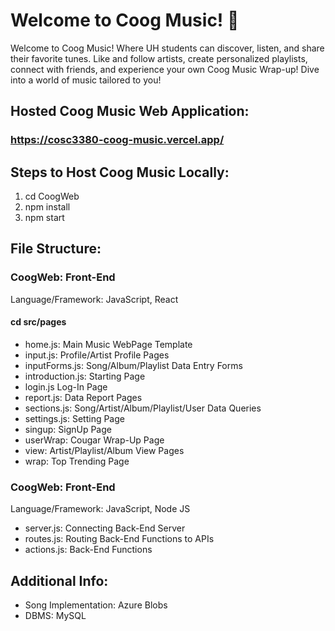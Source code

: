 # Welcome to Coog Music! :musical_note: 

Welcome to Coog Music! Where UH students can discover, listen, and share their favorite tunes. Like and follow artists, create personalized playlists, connect with friends, and experience your own Coog Music Wrap-up! Dive into a world of music tailored to you!

## Hosted Coog Music Web Application:
### https://cosc3380-coog-music.vercel.app/

## Steps to Host Coog Music Locally:
1. cd CoogWeb
2. npm install
3. npm start

## File Structure:
### CoogWeb: Front-End
Language/Framework: JavaScript, React
#### cd src/pages
- home.js: Main Music WebPage Template
- input.js: Profile/Artist Profile Pages
- inputForms.js: Song/Album/Playlist Data Entry Forms
- introduction.js: Starting Page
- login.js Log-In Page
- report.js: Data Report Pages
- sections.js: Song/Artist/Album/Playlist/User Data Queries
- settings.js: Setting Page
- singup: SignUp Page
- userWrap: Cougar Wrap-Up Page
- view: Artist/Playlist/Album View Pages
- wrap: Top Trending Page

### CoogWeb: Front-End
Language/Framework: JavaScript, Node JS
- server.js: Connecting Back-End Server
- routes.js: Routing Back-End Functions to APIs
- actions.js: Back-End Functions

## Additional Info:
- Song Implementation: Azure Blobs
- DBMS: MySQL
